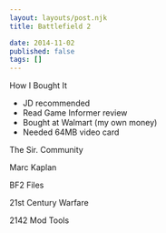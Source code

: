 ```yaml
---
layout: layouts/post.njk
title: Battlefield 2

date: 2014-11-02
published: false
tags: []
---
```


How I Bought It

* JD recommended
* Read Game Informer review
* Bought at Walmart (my own money)
* Needed 64MB video card

The Sir. Community

Marc Kaplan

BF2 Files

21st Century Warfare

2142 Mod Tools
